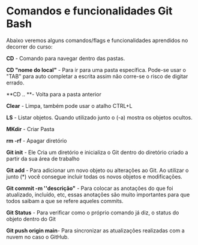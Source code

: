 # Comandos e funcionalidades Git Bash

Abaixo veremos alguns comandos/flags e funcionalidades aprendidos no decorrer do curso:

**CD** - Comando para navegar dentro das pastas. 

**CD "nome do local"** - Para ir para uma pasta específica. Pode-se usar o "TAB" para auto completar a escrita assim não corre-se o risco de digitar errado.

**CD .. **- Volta para a pasta anterior

**Clear** - Limpa, também pode usar o atalho CTRL+L

**LS** - Listar objetos. Quando utilizado junto o (-a) mostra os objetos ocultos.

**MKdir** - Criar Pasta

**rm -rf**  - Apagar diretório

**Git init** - Ele Cria um diretório e inicializa o Git dentro do diretório criado a partir da sua área de trabalho

**Git add** - Para adicionar um novo objeto ou alterações ao Git. Ao utilizar o junto (*) você consegue incluir todas os novos objetos e modificações.

**Git commit -m ''descrição"** - Para colocar as anotações do que foi atualizado, incluído, etc, essas anotações são muito importantes para que todos saibam a que se refere aqueles commits. 

**Git Status** - Para verificar como o próprio comando já diz, o status do objeto dentro do Git

**Git push origin main**-  Para sincronizar as atualizações realizadas com a nuvem no caso o GitHub.













